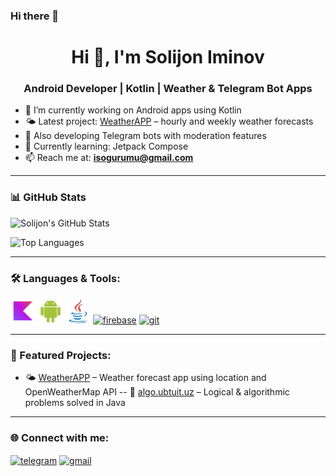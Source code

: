 ### Hi there 👋
<h1 align="center">Hi 👋, I'm Solijon Iminov</h1>
<h3 align="center">Android Developer | Kotlin | Weather & Telegram Bot Apps</h3>



- 🔭 I’m currently working on Android apps using Kotlin  
- 🌤 Latest project: [WeatherAPP](https://github.com/mrsolijon/WeatherAPP) – hourly and weekly weather forecasts  
- 🤖 Also developing Telegram bots with moderation features  
- 🌱 Currently learning: Jetpack Compose
- 📫 Reach me at: **isogurumu@gmail.com**

---

### 📊 GitHub Stats
![Solijon's GitHub Stats](https://github-readme-stats.vercel.app/api?username=mrsolijon&show_icons=true&theme=gruvbox)

![Top Languages](https://github-readme-stats.vercel.app/api/top-langs/?username=mrsolijon&layout=compact)

---

### 🛠️ Languages & Tools:
<p align="left">
  <a href="https://kotlinlang.org/" target="_blank"><img src="https://raw.githubusercontent.com/devicons/devicon/master/icons/kotlin/kotlin-original.svg" alt="kotlin" width="40" height="40"/></a>
  <a href="https://developer.android.com/" target="_blank"><img src="https://raw.githubusercontent.com/devicons/devicon/master/icons/android/android-original.svg" alt="android" width="40" height="40"/></a>
  <a href="https://www.java.com/" target="_blank"><img src="https://raw.githubusercontent.com/devicons/devicon/master/icons/java/java-original.svg" alt="java" width="40" height="40"/></a>
  <a href="https://firebase.google.com/" target="_blank"><img src="https://www.vectorlogo.zone/logos/firebase/firebase-icon.svg" alt="firebase" width="40" height="40"/></a>
  <a href="https://git-scm.com/" target="_blank"><img src="https://www.vectorlogo.zone/logos/git-scm/git-scm-icon.svg" alt="git" width="40" height="40"/></a>
</p>

---

### 🚀 Featured Projects:
- 🌤 [WeatherAPP](https://github.com/mrsolijon/WeatherAPP) – Weather forecast app using location and OpenWeatherMap API
-- 🔢 [algo.ubtuit.uz](https://github.com/mrsolijon/algo.ubtuit.uz) – Logical & algorithmic problems solved in Java
<!-- Add more project links as you build -->

---

### 🌐 Connect with me:
<p align="left">
  <a href="https://t.me/YOUR_TELEGRAM_USERNAME" target="blank"><img align="center" src="https://cdn.jsdelivr.net/gh/simple-icons/simple-icons/icons/telegram.svg" alt="telegram" height="30" width="30" /></a>
  <a href="mailto:iminovsolijon@gmail.com"><img align="center" src="https://cdn.jsdelivr.net/gh/simple-icons/simple-icons/icons/gmail.svg" alt="gmail" height="30" width="30" /></a>
</p>
